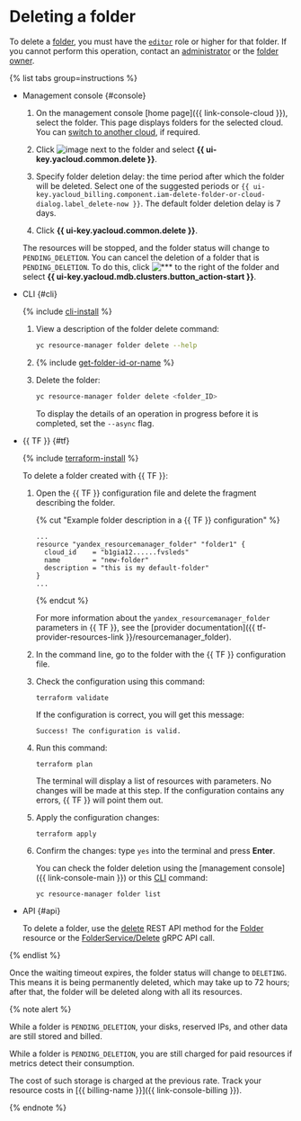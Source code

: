 # Deleting a folder

To delete a [folder](../../concepts/resources-hierarchy.md#folder), you must have the [`editor`](../../../iam/roles-reference.md#editor) role or higher for that folder. If you cannot perform this operation, contact an [administrator](../../../iam/roles-reference.md#admin) or the [folder owner](../../concepts/resources-hierarchy.md#owner).

{% list tabs group=instructions %}

- Management console {#console}

  1. On the management console [home page]({{ link-console-cloud }}), select the folder. This page displays folders for the selected cloud. You can [switch to another cloud](../cloud/switch-cloud.md), if required.
  
  1. Click ![image](../../../_assets/console-icons/ellipsis.svg) next to the folder and select **{{ ui-key.yacloud.common.delete }}**.
  
  1. Specify folder deletion delay: the time period after which the folder will be deleted. Select one of the suggested periods or `{{ ui-key.yacloud_billing.component.iam-delete-folder-or-cloud-dialog.label_delete-now }}`. The default folder deletion delay is 7 days.

  1. Click **{{ ui-key.yacloud.common.delete }}**.

  The resources will be stopped, and the folder status will change to `PENDING_DELETION`. You can cancel the deletion of a folder that is `PENDING_DELETION`. To do this, click ![***](../../../_assets/console-icons/ellipsis.svg) to the right of the folder and select **{{ ui-key.yacloud.mdb.clusters.button_action-start }}**.

- CLI {#cli}
  
  {% include [cli-install](../../../_includes/cli-install.md) %}

  1. View a description of the folder delete command:
    
      ```bash
      yc resource-manager folder delete --help
      ```

  1. {% include [get-folder-id-or-name](../../../_includes/resource-manager/get-folder-id-or-name.md) %}

  1. Delete the folder:
    
      ```bash
      yc resource-manager folder delete <folder_ID>
      ```
      To display the details of an operation in progress before it is completed, set the `--async` flag.

- {{ TF }} {#tf}

  {% include [terraform-install](../../../_includes/terraform-install.md) %}

  To delete a folder created with {{ TF }}:

  1. Open the {{ TF }} configuration file and delete the fragment describing the folder.

      {% cut "Example folder description in a {{ TF }} configuration" %}

     ```hcl
     ...
     resource "yandex_resourcemanager_folder" "folder1" {
       cloud_id    = "b1gia12......fvsleds"
       name        = "new-folder"
       description = "this is my default-folder"
     }
     ...
     ```

     {% endcut %}

     For more information about the `yandex_resourcemanager_folder` parameters in {{ TF }}, see the [provider documentation]({{ tf-provider-resources-link }}/resourcemanager_folder).

  1. In the command line, go to the folder with the {{ TF }} configuration file.

  1. Check the configuration using this command:
     ```
     terraform validate
     ```

     If the configuration is correct, you will get this message:

     ```
     Success! The configuration is valid.
     ```

  1. Run this command:
     ```
     terraform plan
     ```

     The terminal will display a list of resources with parameters. No changes will be made at this step. If the configuration contains any errors, {{ TF }} will point them out.

  1. Apply the configuration changes:
     ```
     terraform apply
     ```

  1. Confirm the changes: type `yes` into the terminal and press **Enter**.

     You can check the folder deletion using the [management console]({{ link-console-main }}) or this [CLI](../../../cli/quickstart.md) command:

     ```
     yc resource-manager folder list
     ```

- API {#api}

  To delete a folder, use the [delete](../../api-ref/Folder/delete.md) REST API method for the [Folder](../../api-ref/Folder/index.md) resource or the [FolderService/Delete](../../api-ref/grpc/Folder/delete.md) gRPC API call.

{% endlist %}

Once the waiting timeout expires, the folder status will change to `DELETING`. This means it is being permanently deleted, which may take up to 72 hours; after that, the folder will be deleted along with all its resources.

{% note alert %}

While a folder is `PENDING_DELETION`, your disks, reserved IPs, and other data are still stored and billed. 

While a folder is `PENDING_DELETION`, you are still charged for paid resources if metrics detect their consumption.

The cost of such storage is charged at the previous rate. Track your resource costs in [{{ billing-name }}]({{ link-console-billing }}).

{% endnote %}
